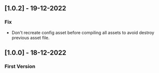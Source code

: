 ## [1.0.2] - 19-12-2022
### Fix
- Don't recreate config asset before compiling all assets to avoid destroy previous asset file.

## [1.0.0] - 18-12-2022
### First Version
